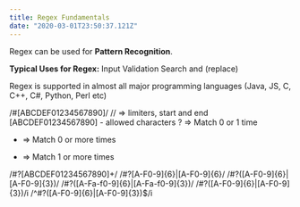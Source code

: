 ```yaml
---
title: Regex Fundamentals
date: "2020-03-01T23:50:37.121Z"
---
```


Regex can be used for **Pattern Recognition**.

**Typical Uses for Regex:**
Input Validation
Search and (replace)

Regex is supported in almost all major programming languages (Java, JS, C, C++, C#, Python, Perl etc)

/#[ABCDEF01234567890]/ 
// => limiters, start and end
[ABCDEF01234567890] - allowed characters
? => Match 0 or 1 time
* =>    Match 0 or more times
+ => Match 1 or more times


/#?[ABCDEF01234567890]+/ 
/#?[A-F0-9]{6}|[A-F0-9]{6}/
/#?([A-F0-9]{6}|[A-F0-9]{3})/
/#?([A-Fa-f0-9]{6}|[A-Fa-f0-9]{3})/
/#?([A-F0-9]{6}|[A-F0-9]{3})/i
/^#?([A-F0-9]{6}|[A-F0-9]{3})$/i